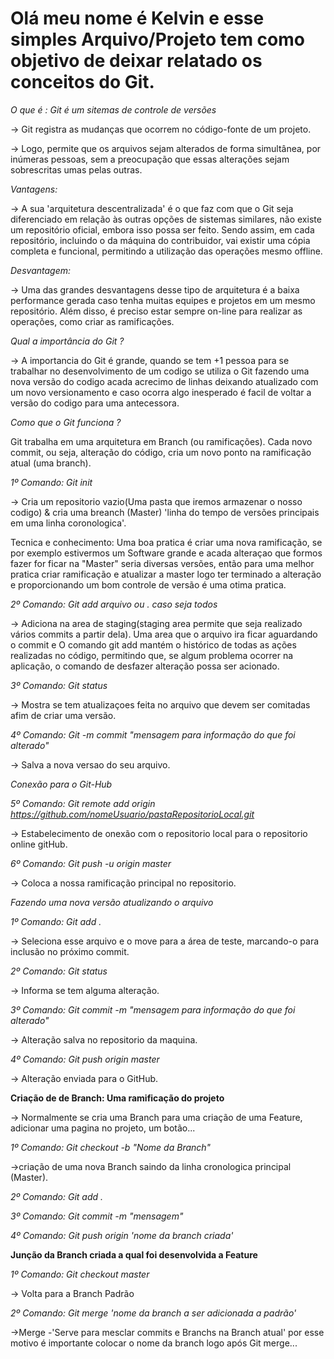 # Olá meu nome é Kelvin e esse simples Arquivo/Projeto tem como objetivo de deixar relatado os conceitos do Git.

*O que é : Git é um sitemas de controle de versões*

-> Git registra as mudanças que ocorrem no código-fonte de um projeto.

-> Logo, permite que os arquivos sejam alterados de forma simultânea, por inúmeras pessoas, sem a preocupação que essas alterações sejam sobrescritas umas pelas outras.

 *Vantagens:*

-> A sua 'arquitetura descentralizada' é o que faz com que o Git seja diferenciado em relação às outras opções de sistemas similares, não existe um repositório oficial, embora isso possa ser feito. Sendo assim, em cada repositório, incluindo o da máquina do contribuidor, vai existir uma cópia completa e funcional, permitindo a utilização das operações mesmo offline.

 *Desvantagem:*

-> Uma das grandes desvantagens desse tipo de arquitetura é a baixa performance gerada caso tenha muitas equipes e projetos em um mesmo repositório. Além disso, é preciso estar sempre on-line para realizar as operações, como criar as ramificações. 

 *Qual a importância do Git ?*

-> A importancia do Git é grande, quando se tem +1 pessoa para se trabalhar no desenvolvimento de um codigo se utiliza o Git fazendo uma nova versão do codigo acada acrecimo de linhas deixando atualizado com um novo versionamento e caso ocorra algo inesperado é facil de voltar a versão do codigo para uma antecessora. 

*Como que o Git funciona ?*

Git trabalha em uma arquitetura em Branch (ou ramificações). 
Cada novo commit, ou seja, alteração do código, cria um novo ponto na ramificação atual (uma branch).

*1º Comando: Git init*

->  Cria um repositorio vazio(Uma pasta que iremos armazenar o nosso codigo) & cria uma breanch (Master) 'linha do tempo de versões principais em uma linha coronologica'.

Tecnica e conhecimento: Uma boa pratica é criar uma nova ramificação, se por exemplo estivermos um Software grande e acada alteraçao que formos fazer for ficar na "Master" seria diversas versões, então para uma melhor pratica criar ramificação e atualizar a master logo ter terminado a alteração e proporcionando um bom controle de versão é uma otima pratica.

*2º Comando: Git add arquivo ou . caso seja todos*

-> Adiciona na area de staging(staging area permite que seja realizado vários commits a partir dela).
 Uma area que o arquivo ira ficar aguardando o commit e O comando git add mantém o histórico de todas as ações realizadas no código, permitindo que, se algum problema ocorrer na aplicação, o comando de desfazer alteração possa ser acionado. 

*3º Comando: Git status*

-> Mostra se tem atualizaçoes feita no arquivo que devem ser comitadas afim de criar uma versão.

*4º Comando: Git -m commit "mensagem para informação do que foi alterado"*

-> Salva a nova versao do seu arquivo.

*Conexão para o Git-Hub*

*5º Comando: Git remote add origin https://github.com/nomeUsuario/pastaRepositorioLocal.git*

-> Estabelecimento de onexão com o repositorio local para o repositorio online gitHub.

*6º Comando: Git push -u origin master*

-> Coloca a nossa ramificação principal no repositorio.

*Fazendo uma nova versão atualizando o arquivo*

*1º Comando: Git add .*

-> Seleciona esse arquivo e o move para a área de teste, marcando-o para inclusão no próximo commit.

*2º Comando: Git status*

-> Informa se tem alguma alteração.

*3º Comando: Git commit -m "mensagem para informação do que foi alterado"*

-> Alteração salva no repositorio da maquina.

*4º Comando: Git push origin master*

-> Alteração enviada para o GitHub.

**Criação de de Branch: Uma ramificação do projeto**

-> Normalmente se cria uma Branch para uma criação de uma Feature, adicionar uma pagina no projeto, um botão...

*1º Comando: Git checkout -b "Nome da Branch"*

->criação de uma nova Branch saindo da linha cronologica principal (Master).

*2º Comando: Git add .*

*3º Comando: Git commit -m "mensagem"*

*4º Comando: Git push origin 'nome da branch criada'*

**Junção da Branch criada a qual foi desenvolvida a Feature**

*1º Comando: Git checkout master*

-> Volta para a Branch Padrão

*2º Comando: Git merge 'nome da branch a ser adicionada a padrão'*

->Merge -'Serve para mesclar commits e Branchs na Branch atual' por esse motivo é importante colocar o nome da branch logo após Git merge...
